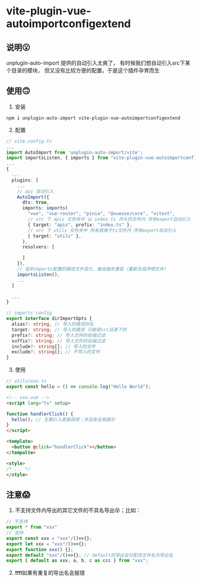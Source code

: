 # vite-plugin-vue-autoimportconfigextend

## 说明😮
unplugin-auto-import 提供的自动引入太爽了，
有时候我们想自动引入src下某个目录的模块，
但又没有比较方便的配置，于是这个插件孕育而生


## 使用🙃

1. 安装
```
npm i unplugin-auto-import vite-plugin-vue-autoimportconfigextend
```

2. 配置

```typescript
// vite.config.ts
...
import AutoImport from 'unplugin-auto-import/vite';
import importsListen, { imports } from "vite-plugin-vue-autoimportconfigextend"
...
{
  ...
  plugins: [
    ...
    // api 自动引入
    AutoImport({
      dts: true,
      imports: imports(
        "vue", "vue-router", "pinia", "@vueuse/core", "vitest",
        // src 下 apis 文件夹中 以 index.ts 开头的文件内 所有export自动引入
        { target: "apis", prefix: "index.ts" },
        // src 下 utils 文件夹中 所有直接子ts文件内 所有export自动引入
        { target: "utils" },
      ),
      resolvers: [

      ]
    }),
    // 监听imports配置的路径文件变化，触发服务重启（重新生成声明文件）
    importsListen(),
    ...
  ]

  ...
}

// imports config
export interface dirImportOpts {
  alias?: string, // 导入的路径别名
  target: string; // 导入的路径 只能是src目录下的
  prefix?: string; // 导入文件的前缀过滤
  suffix?: string; // 导入文件的后缀过滤
  include?: string[]; // 导入的文件
  exclude?: string[]; // 不导入的文件
}


```

3. 使用

```typescript
// utils/xxx.ts
export const hello = () => console.log("Hello World");
```

```html
<!-- xxx.vue -->
<script lang="ts" setup>

function handlerClick() {
  hello(); // 无需引入直接调用；并且有全局提示
}
</script>

<template>
  <button @click="handlerClick"></button>
</tempalte>

<style>
/* ... */
</style>

```

## 注意😱
1. 不支持文件内导出的其它文件的不具名导出😵；比如：
```typescript
// 不支持
export * from "xxx"
// 支持
export const xxx = "xxx"/()=>{};
export let xxx = "xxx"/()=>{};
export function xxx() {};
export default "xxx"/()=>{}; // default的导出会分配该文件名为导出名
export { default as xxx, a, b, c as ccc } from "xxx";
```
2. ❗❗❗❗如果有重复的导出名会报错